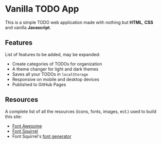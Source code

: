 # Vanilla TODO App

This is a simple TODO web application made with
nothing but **HTML**, **CSS** and vanilla **Javascript**.

## Features

List of features to be added, may be expanded:

- Create categories of TODOs for organization
- A theme changer for light and dark themes
- Saves all your TODOs in `localStorage`
- Responsive on mobile and desktop devices
- Published to GitHub Pages


## Resources

A complete list of all the resources (icons, fonts, images, ect.) used to build this site:
- [Font Awesome](https://fontawesome.com/)
- [Font Squirrel](https://www.fontsquirrel.com)
- Font Squirrel's [font generator](https://www.fontsquirrel.com/tools/webfont-generator)